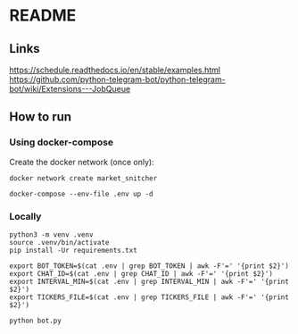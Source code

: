 # README

## Links

https://schedule.readthedocs.io/en/stable/examples.html
https://github.com/python-telegram-bot/python-telegram-bot/wiki/Extensions---JobQueue

## How to run

### Using docker-compose

Create the docker network (once only):

```
docker network create market_snitcher
```

```
docker-compose --env-file .env up -d
```

### Locally

```
python3 -m venv .venv
source .venv/bin/activate
pip install -Ur requirements.txt
```

```
export BOT_TOKEN=$(cat .env | grep BOT_TOKEN | awk -F'=' '{print $2}')
export CHAT_ID=$(cat .env | grep CHAT_ID | awk -F'=' '{print $2}')
export INTERVAL_MIN=$(cat .env | grep INTERVAL_MIN | awk -F'=' '{print $2}')
export TICKERS_FILE=$(cat .env | grep TICKERS_FILE | awk -F'=' '{print $2}')
```

```
python bot.py
```